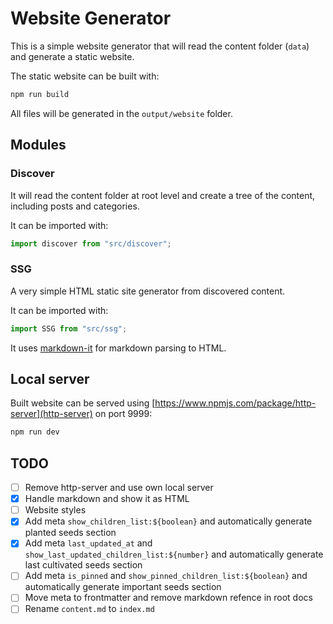# Website Generator

This is a simple website generator that will read the content folder (`data`) and generate a static website.

The static website can be built with:

```bash
npm run build
```

All files will be generated in the `output/website` folder.

## Modules

### Discover

It will read the content folder at root level and create a tree of the content, including posts and categories.

It can be imported with:

```typescript
import discover from "src/discover";
```

### SSG

A very simple HTML static site generator from discovered content.

It can be imported with:

```typescript
import SSG from "src/ssg";
```

It uses [markdown-it](https://github.com/markdown-it/markdown-it) for markdown parsing to HTML.

## Local server

Built website can be served using [https://www.npmjs.com/package/http-server](http-server) on port 9999:

```bash
npm run dev
```

## TODO

- [ ] Remove http-server and use own local server
- [x] Handle markdown and show it as HTML
- [ ] Website styles
- [x] Add meta `show_children_list:${boolean}` and automatically generate planted seeds section
- [x] Add meta `last_updated_at` and `show_last_updated_children_list:${number}` and automatically generate last cultivated seeds section
- [ ] Add meta `is_pinned` and `show_pinned_children_list:${boolean}` and automatically generate important seeds section
- [ ] Move meta to frontmatter and remove markdown refence in root docs
- [ ] Rename `content.md` to `index.md`